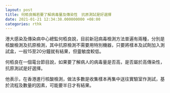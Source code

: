 ```yaml
---
layout: post
title: 何栢良稱若要了解病毒量及傳染性　抗原測試是好選擇
date: 2021-01-21 12:34:38.000000000 +08:00
categories: rthk
---
```


港大感染及傳染病中心總監何栢良說，目前新冠病毒檢測方法普遍有兩種，分別是核酸檢測及抗原檢測，其中抗原檢測不需要用特別機器，只要將樣本及試劑加入測試盒，一般15至20分鐘就有結果，但靈敏度較低。

何栢良在一個電台節目說，如果要了解病人的病毒量是否高，是否屬於高傳染性，抗原測試是好選擇。

他表示，在香港進行核酸檢測，做法多數是收集樣本再集中送往實驗室作測試，基於流程及數量的因素，可能要半日才有結果。
